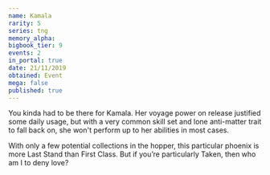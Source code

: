 ```yaml
---
name: Kamala
rarity: 5
series: tng
memory_alpha:
bigbook_tier: 9
events: 2
in_portal: true
date: 21/11/2019
obtained: Event
mega: false
published: true
---
```


You kinda had to be there for Kamala. Her voyage power on release justified some daily usage, but with a very common skill set and lone anti-matter trait to fall back on, she won't perform up to her abilities in most cases.

With only a few potential collections in the hopper, this particular phoenix is more Last Stand than First Class. But if you’re particularly Taken, then who am I to deny love?
